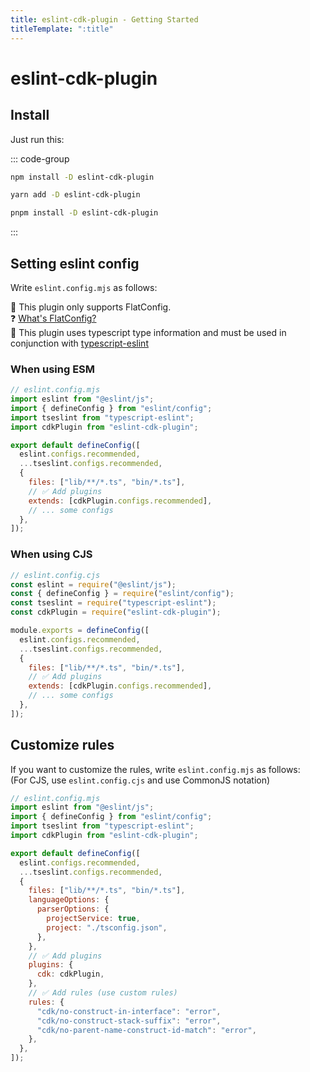 ```yaml
---
title: eslint-cdk-plugin - Getting Started
titleTemplate: ":title"
---
```


# eslint-cdk-plugin

## Install

Just run this:

::: code-group

```sh [npm]
npm install -D eslint-cdk-plugin
```

```sh [yarn]
yarn add -D eslint-cdk-plugin
```

```sh [pnpm]
pnpm install -D eslint-cdk-plugin
```

:::

## Setting eslint config

Write `eslint.config.mjs` as follows:

<div class="info-item">
  🚨 This plugin only supports FlatConfig.
  <br />
  ❓ <a href="https://eslint.org/docs/latest/use/configure/configuration-files#configuration-file-formats">
    What's FlatConfig?
  </a>
</div>

<div class="info-item">
  🚨 This plugin uses typescript type information and must be used in conjunction with
  <a href="https://typescript-eslint.io/getting-started">
    typescript-eslint
  </a>
</div>

### When using ESM

```js
// eslint.config.mjs
import eslint from "@eslint/js";
import { defineConfig } from "eslint/config";
import tseslint from "typescript-eslint";
import cdkPlugin from "eslint-cdk-plugin";

export default defineConfig([
  eslint.configs.recommended,
  ...tseslint.configs.recommended,
  {
    files: ["lib/**/*.ts", "bin/*.ts"],
    // ✅ Add plugins
    extends: [cdkPlugin.configs.recommended],
    // ... some configs
  },
]);
```

### When using CJS

```js
// eslint.config.cjs
const eslint = require("@eslint/js");
const { defineConfig } = require("eslint/config");
const tseslint = require("typescript-eslint");
const cdkPlugin = require("eslint-cdk-plugin");

module.exports = defineConfig([
  eslint.configs.recommended,
  ...tseslint.configs.recommended,
  {
    files: ["lib/**/*.ts", "bin/*.ts"],
    // ✅ Add plugins
    extends: [cdkPlugin.configs.recommended],
    // ... some configs
  },
]);
```

## Customize rules

If you want to customize the rules, write `eslint.config.mjs` as follows:  
(For CJS, use `eslint.config.cjs` and use CommonJS notation)

```js
// eslint.config.mjs
import eslint from "@eslint/js";
import { defineConfig } from "eslint/config";
import tseslint from "typescript-eslint";
import cdkPlugin from "eslint-cdk-plugin";

export default defineConfig([
  eslint.configs.recommended,
  ...tseslint.configs.recommended,
  {
    files: ["lib/**/*.ts", "bin/*.ts"],
    languageOptions: {
      parserOptions: {
        projectService: true,
        project: "./tsconfig.json",
      },
    },
    // ✅ Add plugins
    plugins: {
      cdk: cdkPlugin,
    },
    // ✅ Add rules (use custom rules)
    rules: {
      "cdk/no-construct-in-interface": "error",
      "cdk/no-construct-stack-suffix": "error",
      "cdk/no-parent-name-construct-id-match": "error",
    },
  },
]);
```
